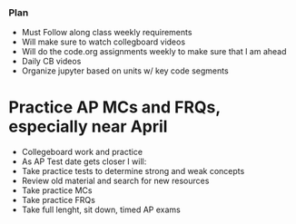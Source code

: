 ### Plan
- Must Follow along class weekly requirements
- Will make sure to watch collegboard videos
- Will do the code.org assignments weekly to make sure that I am ahead 
- Daily CB videos
- Organize jupyter based on units w/ key code segments
# Practice AP MCs and FRQs, especially near April
- Collegeboard work and practice
- As AP Test date gets closer I will:
- Take practice tests to determine strong and weak concepts
- Review old material and search for new resources
- Take practice MCs
- Take practice FRQs
- Take full lenght, sit down, timed AP exams